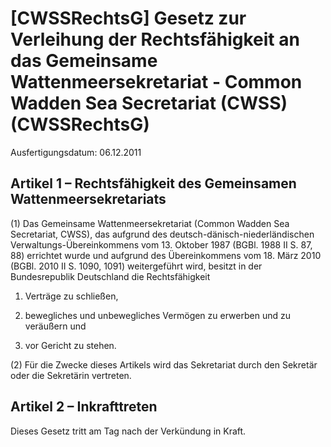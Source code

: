 # [CWSSRechtsG] Gesetz zur Verleihung der Rechtsfähigkeit an das Gemeinsame Wattenmeersekretariat - Common Wadden Sea Secretariat (CWSS)  (CWSSRechtsG)

Ausfertigungsdatum: 06.12.2011

 

## Artikel 1 – Rechtsfähigkeit des Gemeinsamen Wattenmeersekretariats

(1) Das Gemeinsame Wattenmeersekretariat (Common Wadden Sea Secretariat, CWSS), das aufgrund des deutsch-dänisch-niederländischen Verwaltungs-Übereinkommens vom 13. Oktober 1987 (BGBl. 1988 II S. 87, 88) errichtet wurde und aufgrund des Übereinkommens vom 18. März 2010 (BGBl. 2010 II S. 1090, 1091) weitergeführt wird, besitzt in der Bundesrepublik Deutschland die Rechtsfähigkeit

1. Verträge zu schließen,

2. bewegliches und unbewegliches Vermögen zu erwerben und zu veräußern und

3. vor Gericht zu stehen.

(2) Für die Zwecke dieses Artikels wird das Sekretariat durch den Sekretär oder die Sekretärin vertreten.


## Artikel 2 – Inkrafttreten

Dieses Gesetz tritt am Tag nach der Verkündung in Kraft.
